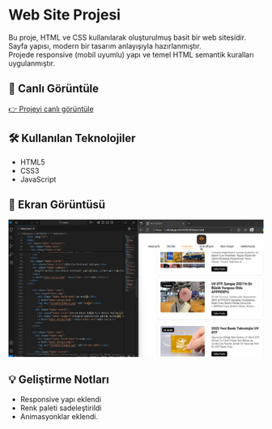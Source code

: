 # Web Site Projesi

Bu proje, HTML ve CSS kullanılarak oluşturulmuş basit bir web sitesidir.  
Sayfa yapısı, modern bir tasarım anlayışıyla hazırlanmıştır.  
Projede responsive (mobil uyumlu) yapı ve temel HTML semantik kuralları uygulanmıştır.

## 🚀 Canlı Görüntüle
[👉 Projeyi canlı görüntüle](https://aslhanuznx.github.io/web-site/)

## 🛠 Kullanılan Teknolojiler
- HTML5  
- CSS3  
- JavaScript 

## 📸 Ekran Görüntüsü
![Web Site Görüntüsü](asite.png)

## 💡 Geliştirme Notları
- Responsive yapı eklendi  
- Renk paleti sadeleştirildi  
-  Animasyonklar eklendi.
